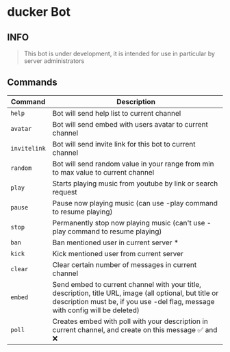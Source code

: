 # ducker Bot
## INFO
> This bot is under development, it is intended for use in particular by server administrators

## Commands

| Command | Description |
|---|----|
|`help`| Bot will send help list to current channel |
|`avatar`| Bot will send embed with users avatar to current channel |
|`invitelink`| Bot will send invite link for this bot to current channel |
|`random`| Bot will send  random value in your range from min to max value to current channel |
|`play`| Starts playing music from youtube by link or search request |
|`pause`| Pause now playing music (can use -play command to resume playing) |
|`stop`| Permanently stop now playing music (can't use -play command to resume playing) |
|`ban`| Ban mentioned user in current server *|
|`kick`| Kick mentioned user from current server |
|`clear`| Clear certain number of messages in current channel |
|`embed`| Send embed to current channel with your title, description, title URL, image (all optional, but title or description must be, if you use -del flag, message with config will be deleted) |
|`poll`| Creates embed with poll with your description in current channel, and create on this message :white_check_mark: and :x: |